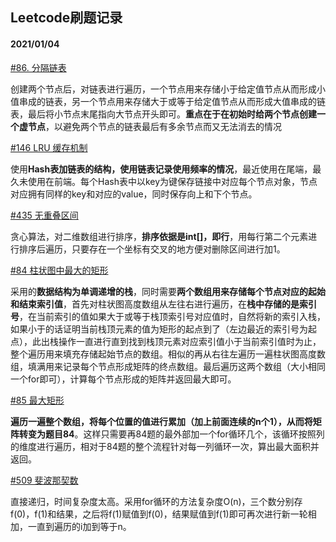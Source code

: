 ## Leetcode刷题记录

#### 2021/01/04
[#86. 分隔链表](https://leetcode-cn.com/problems/partition-list/)

创建两个节点后，对链表进行遍历，一个节点用来存储小于给定值节点从而形成小值串成的链表，另一个节点用来存储大于或等于给定值节点从而形成大值串成的链表，最后将小节点末尾指向大节点开头即可。**重点在于在初始时给两个节点创建一个虚节点**，以避免两个节点的链表最后有多余节点而又无法消去的情况



[#146 LRU 缓存机制](https://leetcode-cn.com/problems/lru-cache/)

使用**Hash表加链表的结构，使用链表记录使用频率的情况**，最近使用在尾端，最久未使用在前端。每个Hash表中以key为键保存链接中对应每个节点对象，节点对应拥有同样的key和对应的value，同时保存向上和下个节点。



[ #435 无重叠区间](https://leetcode-cn.com/problems/non-overlapping-intervals/)

贪心算法，对二维数组进行排序，**排序依据是int[]，即行**，用每行第二个元素进行排序后遍历，只要存在一个坐标有交叉的地方便对删除区间进行加1。



[#84 柱状图中最大的矩形](https://leetcode-cn.com/problems/largest-rectangle-in-histogram/)

采用的**数据结构为单调递增的栈**，同时需要**两个数组用来存储每个节点对应的起始和结束索引值**，首先对柱状图高度数组从左往右进行遍历，在**栈中存储的是索引号**，在当前索引的值如果大于或等于栈顶索引号对应值时，自然将新的索引入栈，如果小于的话证明当前栈顶元素的值为矩形的起点到了（左边最近的索引号为起点），此出栈操作一直进行直到找到栈顶元素对应索引值小于当前索引值时为止，整个遍历用来填充存储起始节点的数组。相似的再从右往左遍历一遍柱状图高度数组，填满用来记录每个节点形成矩阵的终点数组。最后遍历这两个数组（大小相同一个for即可），计算每个节点形成的矩阵并返回最大即可。



[#85 最大矩形](https://leetcode-cn.com/problems/maximal-rectangle/)

**遍历一遍整个数组，将每个位置的值进行累加（加上前面连续的n个1），从而将矩阵转变为题目84**。这样只需要再84题的最外部加一个for循环几个，该循环按照列的维度进行遍历，相对于84题的整个流程针对每一列循环一次，算出最大面积并返回。



[#509 斐波那契数](https://leetcode-cn.com/problems/fibonacci-number/submissions/)

直接递归，时间复杂度太高。采用for循环的方法复杂度O(n)，三个数分别存f(0)，f(1)和结果，之后将f(1)赋值到f(0)，结果赋值到f(1)即可再次进行新一轮相加，一直到遍历的i加到等于n。